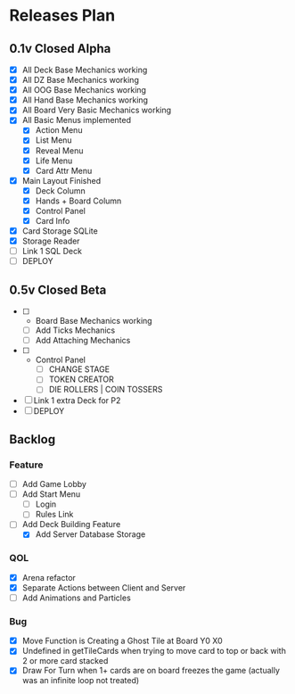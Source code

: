 # Releases Plan

## 0.1v Closed Alpha
  - [x] All Deck Base Mechanics working
  - [x] All DZ Base Mechanics working
  - [x] All OOG Base Mechanics working
  - [x] All Hand Base Mechanics working
  - [x] All Board Very Basic Mechanics working
  - [x] All Basic Menus implemented
    - [x] Action Menu
    - [x] List Menu
    - [x] Reveal Menu
    - [x] Life Menu
    - [x] Card Attr Menu
  - [x] Main Layout Finished
    - [x] Deck Column
    - [x] Hands + Board Column
    - [x] Control Panel
    - [x] Card Info
  - [x] Card Storage SQLite
  - [x] Storage Reader
  - [ ] Link 1 SQL Deck
  - [ ] DEPLOY

## 0.5v Closed Beta
  - [ ] + Board Base Mechanics working
    - [ ] Add Ticks Mechanics
    - [ ] Add Attaching Mechanics
  - [ ] + Control Panel
      - [ ] CHANGE STAGE
      - [ ] TOKEN CREATOR
      - [ ] DIE ROLLERS | COIN TOSSERS
  - [ ] Link 1 extra Deck for P2
  - [ ] DEPLOY

## Backlog

### Feature
- [ ] Add Game Lobby
- [ ] Add Start Menu
  - [ ] Login
  - [ ] Rules Link
- [ ] Add Deck Building Feature
  - [x] Add Server Database Storage

### QOL
- [x] Arena refactor
- [x] Separate Actions between Client and Server
- [ ] Add Animations and Particles

### Bug
- [x] Move Function is Creating a Ghost Tile at Board Y0 X0
- [x] Undefined in getTileCards when trying to move card to top or back with 2 or more card stacked
- [x] Draw For Turn when 1+ cards are on board freezes the game (actually was an infinite loop not treated)
